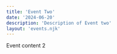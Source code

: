 ```yaml
---
title: 'Event Two'
date: '2024-06-20'
description: 'Description of Event two'
layout: 'events.njk'
---
```


Event content 2
